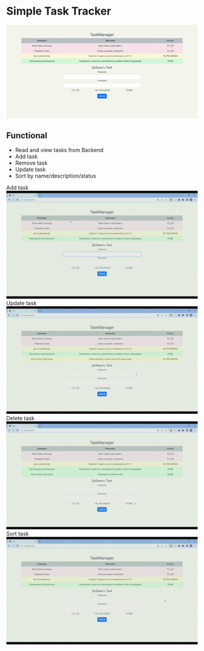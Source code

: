 # Simple Task Tracker
![img.png](static/img.png)

## Functional
* Read and view tasks from Backend
* Add task
* Remove task
* Update task
* Sort by name/description/status

Add task
<img src="static/insert task.gif"/>
Update task
<img src="static/update task.gif"/>
Delete task
<img src="static/delete task.gif"/>
Sort task
<img src="static/sort task.gif"/>

